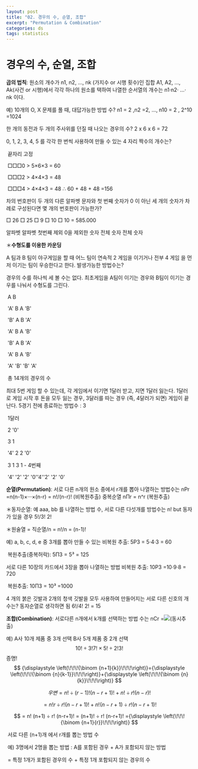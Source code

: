 ```yaml
---
layout: post
title: "02. 경우의 수, 순열, 조합"
excerpt: "Permutation & Combination"
categories: ds
tags: statistics
---
```




# 경우의 수, 순열, 조합

**곱의 법칙**: 원소의 개수가 n1, n2, …, nk (가지수 or 시행 횟수)인 집합 A1, A2, …, Ak(사건 or 시행)에서 각각 하나의 원소를 택하여 나열한 순서열의 개수는 n1·n2· …· nk 이다.

예) 10개의 O, X 문제를 풀 때, 대답가능한 방법 수? n1 = 2 ,n2 =2, …, n10 = 2 , 2^10 =1024

한 개의 동전과 두 개의 주사위를 던질 때 나오는 경우의 수? 2 x 6 x 6 = 72

0, 1, 2, 3, 4, 5 를 각각 한 번씩 사용하여 만들 수 있는 4 자리 짝수의 개수는? 

​	끝자리 고정

​	□□□0 > 5×6×3 = 60

​	□□□2 > 4×4×3 = 48

​	□□□4 > 4×4×3 = 48         ∴ 60 + 48 + 48 =156

차의 번호판이 두 개의 다른 알파벳 문자와 첫 번째 숫자가 0 이 아닌 세 개의 숫자가 차례로 구성된다면 몇 개의 번호판이 가능한가?

□	26			□	25					□	9				□	10			□ 10                    = 585.000

알파벳  알파벳 첫번째 제외  0을 제외한 숫자   전체 숫자       전체 숫자



＊**수형도를 이용한 카운딩**

A 팀과 B 팀이 야구게임을 할 때 어느 팀이 연속적 2 게임을 이기거나 전부 4 게임
을 먼저 이기는 팀이 우승한다고 한다. 발생가능한 방법수는?

경우의 수를 하나씩 세 볼 수는 없다. 최초게임을 A팀이 이기는 경우와 B팀이 이기는 경우를 나눠서 수형도를 그린다. 

​														A 																		B

​												'A'			B															A		'B'

​														'B'		A													B	'A'

​																'A'		B										A	'B'

​																		'B'	A								B	'A'

​																			'A'	B						A	'B'

​																				'A'	'B'				'B'	'A'

​	총 14개의 경우의 수



최대 5번 게임 할 수 있는데, 각 게임에서 이기면 1달러 받고, 지면 1달러 잃는다. 1달러로 게임 시작 후 돈을 모두 잃는 경우, 3달러를 따는 경우 (즉, 4달러가 되면) 게임이 끝난다. 5경기 전에 종료하는 방법수 : 3

​																					1달러 

​																				2			'0'

​																			3		1

​																	'4'	2		2	'0'

​																		3	1	 3	1                              - 4번째

​																	'4' '2' '2' '0''4''2' '2' '0'



**순열(Permutation)**: 서로 다른 n개의 원소 중에서 r개를 뽑아 나열하는 방법수는 nPr =n(n-1)×···×(n-r) = n!/(n-r)! (비복원추출) 중복순열 nΠr = n^r (복원추출)

＊동자순열: 예 aaa, bb 를 나열하는 방법 수, 서로 다른 다섯개를 방법수는 n! but 동자가 있을 경우 5!/3! 2!

＊원술열 = 직순열/n = n!/n = (n-1)!

예) a, b, c, d, e 중 3개를 뽑아 만들 수 있는 비복원 추출: 5P3 = 5·4·3 = 60

​																		복원추출(중복허락): 5Π3 = 5³ = 125

서로 다른 10장의 카드에서 3장을 뽑아 나열하는 방법 비복원 추출: 10P3 =10·9·8 = 720

​																							복원추출: 10Π3 = 10³ =1000

4 개의 붉은 깃발과 2개의 청색 깃발을 모두 사용하여 만들어지는 서로 다른 신호의 개수는? 동자순열로 생각하면 됨 6!/4! 2! = 15



**조합(Combination)**: 서로다른 n개에서 k개를 선택하는 방법 수는 nCr =![](C:\Users\유영은\AppData\Roaming\Typora\typora-user-images\1570017642826.png)(동시추출)

예) A사 10개 제품 중 3개 선택	B사 5개 제품 중 2개 선택		
$$
10!÷3! 7! × 5!÷2! 3!
$$
증명! 
$$
{\displaystyle \left(\!\!\!{\binom {n+1}{k}}\!\!\!\right)}={\displaystyle \left(\!\!\!{\binom {n}{k-1}}\!\!\!\right)}+{\displaystyle \left(\!\!\!{\binom {n}{k}}\!\!\!\right)}
$$

$$
우변 = n! ÷ (r-1)!(n-r+1)! +n! ÷ r! (n-r)!
$$

$$
= n! r ÷ r! (n-r+1)! + n! (n-r+1) ÷ r! (n-r+1)!
$$

$$
= n! (n+1) ÷ r! (n-r+1)! = (n+1)! ÷ r! (n-r+1)! ={\displaystyle \left(\!\!\!{\binom {n+1}{r}}\!\!\!\right)}
$$

​															 서로 다른 (n+1)개 에서 r개를 뽑는 방법 수

​										예) 3명에서 2명을 뽑는 방법 : A를 포함된 경우 + A가 포함되지 않는 방법

​									= 특정 1개가 포함된 경우의 수 + 특정 1개 포함되지 않는 경우의 수

